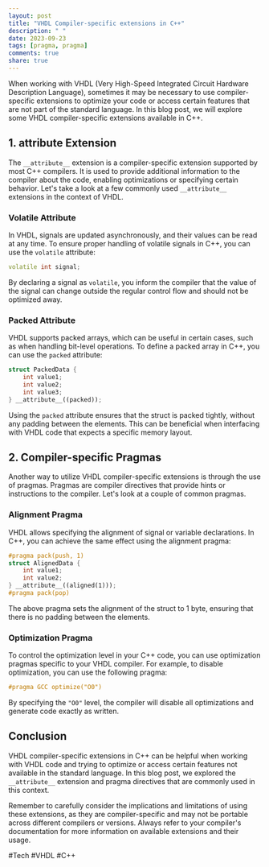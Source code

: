 ```yaml
---
layout: post
title: "VHDL Compiler-specific extensions in C++"
description: " "
date: 2023-09-23
tags: [pragma, pragma]
comments: true
share: true
---
```


When working with VHDL (Very High-Speed Integrated Circuit Hardware Description Language), sometimes it may be necessary to use compiler-specific extensions to optimize your code or access certain features that are not part of the standard language. In this blog post, we will explore some VHDL compiler-specific extensions available in C++.

## 1. __attribute__ Extension

The `__attribute__` extension is a compiler-specific extension supported by most C++ compilers. It is used to provide additional information to the compiler about the code, enabling optimizations or specifying certain behavior. Let's take a look at a few commonly used `__attribute__` extensions in the context of VHDL.

### Volatile Attribute

In VHDL, signals are updated asynchronously, and their values can be read at any time. To ensure proper handling of volatile signals in C++, you can use the `volatile` attribute:

```cpp
volatile int signal;
```

By declaring a signal as `volatile`, you inform the compiler that the value of the signal can change outside the regular control flow and should not be optimized away.

### Packed Attribute

VHDL supports packed arrays, which can be useful in certain cases, such as when handling bit-level operations. To define a packed array in C++, you can use the `packed` attribute:

```cpp
struct PackedData {
    int value1;
    int value2;
    int value3;
} __attribute__((packed));
```

Using the `packed` attribute ensures that the struct is packed tightly, without any padding between the elements. This can be beneficial when interfacing with VHDL code that expects a specific memory layout.

## 2. Compiler-specific Pragmas

Another way to utilize VHDL compiler-specific extensions is through the use of pragmas. Pragmas are compiler directives that provide hints or instructions to the compiler. Let's look at a couple of common pragmas.

### Alignment Pragma

VHDL allows specifying the alignment of signal or variable declarations. In C++, you can achieve the same effect using the alignment pragma:

```cpp
#pragma pack(push, 1)
struct AlignedData {
    int value1;
    int value2;
} __attribute__((aligned(1)));
#pragma pack(pop)
```

The above pragma sets the alignment of the struct to 1 byte, ensuring that there is no padding between the elements.

### Optimization Pragma

To control the optimization level in your C++ code, you can use optimization pragmas specific to your VHDL compiler. For example, to disable optimization, you can use the following pragma:

```cpp
#pragma GCC optimize("O0")
```

By specifying the `"O0"` level, the compiler will disable all optimizations and generate code exactly as written.

## Conclusion

VHDL compiler-specific extensions in C++ can be helpful when working with VHDL code and trying to optimize or access certain features not available in the standard language. In this blog post, we explored the `__attribute__` extension and pragma directives that are commonly used in this context.

Remember to carefully consider the implications and limitations of using these extensions, as they are compiler-specific and may not be portable across different compilers or versions. Always refer to your compiler's documentation for more information on available extensions and their usage.

#Tech #VHDL #C++